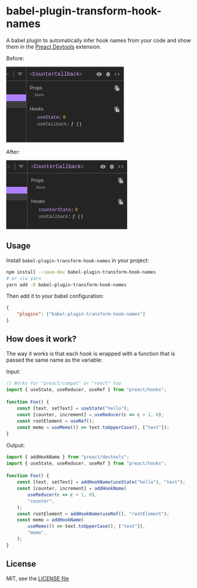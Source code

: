 # babel-plugin-transform-hook-names

A babel plugin to automatically infer hook names from your code and show them in the [Preact Devtools](https://preactjs.github.io/preact-devtools/) extension.

Before:

![Screenshot of Preact devtools without this plugin](./screenshot-before.png)

After:

![Screenshot of Preact devtools with this plugin](./screenshot-after.png)

## Usage

Install `babel-plugin-transform-hook-names` in your project:

```bash
npm install --save-dev babel-plugin-transform-hook-names
# or via yarn
yarn add -D babel-plugin-transform-hook-names
```

Then add it to your babel configuration:

```json
{
	"plugins": ["babel-plugin-transform-hook-names"]
}
```

## How does it work?

The way it works is that each hook is wrapped with a function that is passed the same name as the variable:

Input:

```js
// Works for "preact/compat" or "react" too
import { useState, useReducer, useRef } from "preact/hooks";

function Foo() {
	const [text, setText] = useState("hello");
	const [counter, increment] = useReducer(c => c + 1, 0);
	const rootElement = useRef();
	const memo = useMemo(() => text.toUpperCase(), ["text"]);
}
```

Output:

```js
import { addHookName } from "preact/devtools";
import { useState, useReducer, useRef } from "preact/hooks";

function Foo() {
	const [text, setText] = addHookName(useState("hello"), "text");
	const [counter, increment] = addHookName(
		useReducer(c => c + 1, 0),
		"counter",
	);
	const rootElement = addHookName(useRef(), "rootElement");
	const memo = addHookName(
		useMemo(() => text.toUpperCase(), ["text"]),
		"memo",
	);
}
```

## License

MIT, see the [LICENSE file](./LICENSE)
